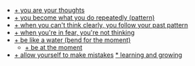 - [+ you are your thoughts]()
- [+ you become what you do repeatedly (pattern)]()
- [+ when you can't think clearly, you follow your past pattern]()
- [+ when you're in fear, you're not thinking]()
- [+ be like a water (bend for the moment)]()  
    - [+ be at the moment]()
- [+ allow yourself to make mistakes]() [* learning and growing]()
